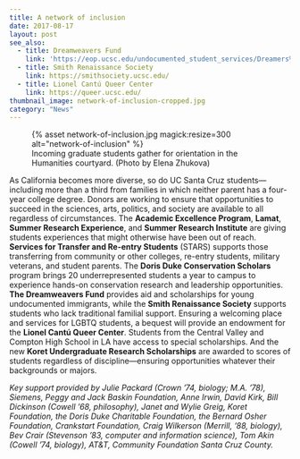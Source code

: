 ```yaml
---
title: A network of inclusion
date: 2017-08-17
layout: post
see_also:
  - title: Dreamweavers Fund
    link: 'https://eop.ucsc.edu/undocumented_student_services/Dreamers%20%20Fund.html'
  - title: Smith Renaissance Society
    link: https://smithsociety.ucsc.edu/
  - title: Lionel Cantú Queer Center
    link: https://queer.ucsc.edu/
thumbnail_image: network-of-inclusion-cropped.jpg
category: "News"
---
```

<figure class="inline-image right">
{% asset network-of-inclusion.jpg magick:resize=300 alt="network-of-inclusion" %}<figcaption>Incoming graduate students gather for orientation in the Humanities courtyard. (Photo by Elena Zhukova)</figcaption></figure>

As California becomes more diverse, so do UC Santa Cruz students—including more than a third from families in which neither parent has a four-year college degree. Donors are working to ensure that opportunities to succeed in the sciences, arts, politics, and society are available to all regardless of circumstances. The **Academic Excellence Program**, **Lamat**, **Summer Research Experience**, and **Summer Research Institute** are giving students experiences that might otherwise have been out of reach. **Services for Transfer and Re-entry Students** (STARS) supports those transferring from community or other colleges, re-entry students, military veterans, and student parents. The **Doris Duke Conservation Scholars** program brings 20 underrepresented students a year to campus to experience hands-on conservation research and leadership opportunities. **The Dreamweavers Fund** provides aid and scholarships for young undocumented immigrants, while the **Smith Renaissance Society** supports students who lack traditional familial support. Ensuring a welcoming place and services for LGBTQ students, a bequest will provide an endowment for the **Lionel Cantú Queer Center**. Students from the Central Valley and Compton High School in LA have access to special scholarships. And the new **Koret Undergraduate Research Scholarships** are awarded to scores of students regardless of discipline—ensuring opportunities whatever their backgrounds or majors.

_Key support provided by Julie Packard (Crown &#8217;74, biology; M.A. &#8217;78), Siemens, Peggy and Jack Baskin Foundation, Anne Irwin, David Kirk, Bill Dickinson (Cowell &#8217;68, philosophy), Janet and Wylie Greig, Koret Foundation, the Doris Duke Charitable Foundation, the Bernard Osher Foundation, Crankstart Foundation, Craig Wilkerson (Merrill, &#8217;88, biology), Bev Crair (Stevenson &#8217;83, computer and information science), Tom Akin (Cowell &#8217;74, biology), AT&T, Community Foundation Santa Cruz County._
